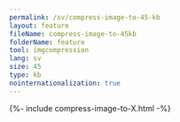 ```yaml
---
permalink: /sv/compress-image-to-45-kb
layout: feature
fileName: compress-image-to-45kb
folderName: feature
tool: imgcompression
lang: sv
size: 45
type: kb
nointernationalization: true
---
```

{%- include compress-image-to-X.html -%}       

